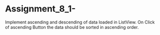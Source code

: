 # Assignment_8_1-
Implement ascending and descending of data loaded in ListView. On Click of ascending Button the data should be sorted in ascending order. 
